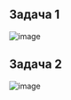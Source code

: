 ## Задача 1   
![image](https://user-images.githubusercontent.com/113675674/231699755-c0e36dec-86c2-4c17-93f7-2d7bb9adf51e.png)  

 ## Задача 2     
![image](https://user-images.githubusercontent.com/113675674/226328281-e13a8503-1edc-42bf-9979-a02a57bf8950.png)  
